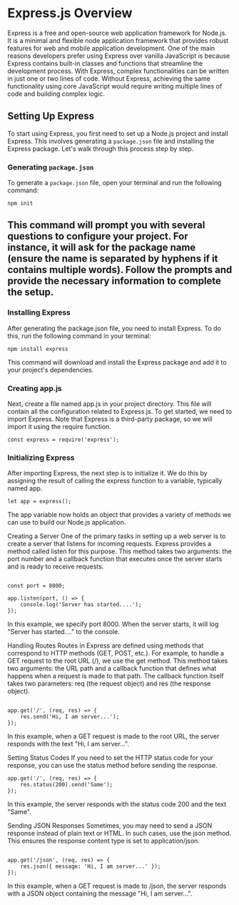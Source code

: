 # Express.js Overview

Express is a free and open-source web application framework for Node.js. It is a minimal and flexible node application framework that provides robust features for web and mobile application development. One of the main reasons developers prefer using Express over vanilla JavaScript is because Express contains built-in classes and functions that streamline the development process. With Express, complex functionalities can be written in just one or two lines of code. Without Express, achieving the same functionality using core JavaScript would require writing multiple lines of code and building complex logic.

## Setting Up Express

To start using Express, you first need to set up a Node.js project and install Express. This involves generating a `package.json` file and installing the Express package. Let's walk through this process step by step.

### Generating `package.json`

To generate a `package.json` file, open your terminal and run the following command:
```
npm init

```
This command will prompt you with several questions to configure your project. For instance, it will ask for the package name (ensure the name is separated by hyphens if it contains multiple words). Follow the prompts and provide the necessary information to complete the setup.
-------------------------------------------------------------------------------------------------------------

### Installing Express
After generating the package.json file, you need to install Express. To do this, run the following command in your terminal:

```
npm install express

```
This command will download and install the Express package and add it to your project's dependencies.

### Creating app.js

Next, create a file named app.js in your project directory. This file will contain all the configuration related to Express.js. To get started, we need to import Express. Note that Express is a third-party package, so we will import it using the require function.
```
const express = require('express');

```
### Initializing Express
After importing Express, the next step is to initialize it. We do this by assigning the result of calling the express function to a variable, typically named app.

```
let app = express();

```
The app variable now holds an object that provides a variety of methods we can use to build our Node.js application.

Creating a Server
One of the primary tasks in setting up a web server is to create a server that listens for incoming requests. Express provides a method called listen for this purpose. This method takes two arguments: the port number and a callback function that executes once the server starts and is ready to receive requests.
```

const port = 8000;

app.listen(port, () => {
    console.log('Server has started....');
});

```
In this example, we specify port 8000. When the server starts, it will log "Server has started...." to the console.

Handling Routes
Routes in Express are defined using methods that correspond to HTTP methods (GET, POST, etc.). For example, to handle a GET request to the root URL (/), we use the get method. This method takes two arguments: the URL path and a callback function that defines what happens when a request is made to that path. The callback function itself takes two parameters: req (the request object) and res (the response object).
```

app.get('/', (req, res) => {
    res.send('Hi, I am server...');
});

```
In this example, when a GET request is made to the root URL, the server responds with the text "Hi, I am server...".

Setting Status Codes
If you need to set the HTTP status code for your response, you can use the status method before sending the response.
```
app.get('/', (req, res) => {
    res.status(200).send('Same');
});

```
In this example, the server responds with the status code 200 and the text "Same".

Sending JSON Responses
Sometimes, you may need to send a JSON response instead of plain text or HTML. In such cases, use the json method. This ensures the response content type is set to application/json.
```

app.get('/json', (req, res) => {
    res.json({ message: 'Hi, I am server...' });
});

```
In this example, when a GET request is made to /json, the server responds with a JSON object containing the message "Hi, I am server...".

